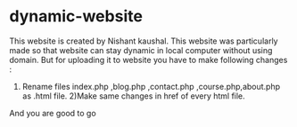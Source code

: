 # dynamic-website
This website is created by Nishant kaushal. This website was particularly made so that website can stay dynamic in local computer without using domain. But for uploading it to website you have to make following changes :

1) Rename files index.php ,blog.php ,contact.php ,course.php,about.php as .html file.
2)Make same changes in href of every html file.

And you are good to go
